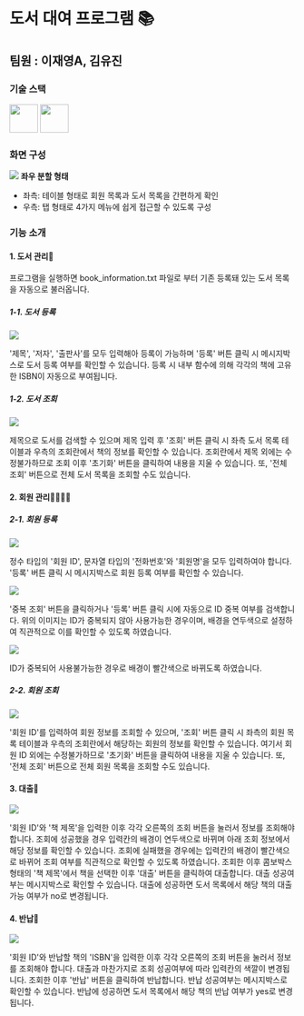 # 도서 대여 프로그램 📚
 팀원 : 이재영A, 김유진
---
### 기술 스택
<img height="50" src="https://img.shields.io/badge/c++-00599C?style-flat&logo=C++&logoColor=white"/> <img height="50" src="https://img.shields.io/badge/Qt-41CD52?style=flat&logo=Qt&logoColor=white"/> 

### 화면 구성
<img src="https://github.com/user-attachments/assets/ffef352b-309c-4f7f-92dc-c261807173eb"/>
<b>좌우 분할 형태</b>

* 좌측: 테이블 형태로 회원 목록과 도서 목록을 간편하게 확인
* 우측: 탭 형태로 4가지 메뉴에 쉽게 접근할 수 있도록 구성

### 기능 소개

#### 1. 도서 관리📖

프로그램을 실행하면 book_information.txt 파일로 부터 기존 등록돼 있는 도서 목록을 자동으로 불러옵니다.

##### 1-1. 도서 등록
<img src="https://github.com/user-attachments/assets/233d5f45-aa00-457b-a451-08aa19f37b1a"/>

'제목', '저자', '출판사'를 모두 입력해아 등록이 가능하며 '등록' 버튼 클릭 시 메시지박스로 도서 등록 여부를 확인할 수 있습니다.
등록 시 내부 함수에 의해 각각의 책에 고유한 ISBN이 자동으로 부여됩니다.

##### 1-2. 도서 조회
<img src="https://github.com/user-attachments/assets/c4a0d7dd-7af9-4ce4-98ec-033bec5e0386"/>

제목으로 도서를 검색할 수 있으며 제목 입력 후 '조회' 버튼 클릭 시 좌측 도서 목록 테이블과 우측의 조회란에서 책의 정보를 확인할 수 있습니다. 조회란에서 제목 외에는 수정불가하므로 조회 이후 '초기화' 버튼을 클릭하여 내용을 지울 수 있습니다.
또, '전체 조회' 버튼으로 전체 도서 목록을 조회할 수도 있습니다.

#### 2. 회원 관리👨‍👩‍👧‍👦

##### 2-1. 회원 등록
<img src="https://github.com/user-attachments/assets/f8b5b6f7-2a26-4026-9f9f-db725ad22e1e"/>

정수 타입의 '회원 ID', 문자열 타입의 '전화번호'와 '회원명'을 모두 입력하여야 합니다. '등록' 버튼 클릭 시 메시지박스로 회원 등록 여부를 확인할 수 있습니다.
    
<img src="https://github.com/user-attachments/assets/417d78c8-3056-4fd9-95cf-d4157a5e37b8"/>

'중복 조회' 버튼을 클릭하거나 '등록' 버튼 클릭 시에 자동으로 ID 중복 여부를 검색합니다. 위의 이미지는 ID가 중복되지 않아 사용가능한 경우이며, 배경을 연두색으로 설정하여 직관적으로 이를 확인할 수 있도록 하였습니다.
    
<img src="https://github.com/user-attachments/assets/f9bc5ebc-435a-4c12-bda3-8b584a4ae990"/>

ID가 중복되어 사용불가능한 경우로 배경이 빨간색으로 바뀌도록 하였습니다.

##### 2-2. 회원 조회
<img src="https://github.com/user-attachments/assets/31d89fc0-d1ed-4d63-9867-ab7a23b34a12"/>

'회원 ID'를 입력하여 회원 정보를 조회할 수 있으며, '조회' 버튼 클릭 시 좌측의 회원 목록 테이블과 우측의 조회란에서 해당하는 회원의 정보를 확인할 수 있습니다. 여기서 회원 ID 외에는 수정불가하므로 '초기화' 버튼을 클릭하여 내용을 지울 수 있습니다.
또, '전체 조회' 버튼으로 전체 회원 목록을 조회할 수도 있습니다.

#### 3. 대출📗
<img src="https://github.com/user-attachments/assets/20541533-01a8-4ede-8b71-3961775543f8"/>

'회원 ID'와 '책 제목'을 입력한 이후 각각 오른쪽의 조회 버튼을 눌러서 정보를 조회해야 합니다. 조회에 성공했을 경우 입력칸의 배경이 연두색으로 바뀌며 아래 조회 정보에서 해당 정보를 확인할 수 있습니다. 조회에 실패했을 경우에는 입력칸의 배경이 빨간색으로 바뀌어 조회 여부를 직관적으로 확인할 수 있도록 하였습니다. 조회한 이후 콤보박스 형태의 '책 제목'에서 책을 선택한 이후 '대출' 버튼을 클릭하여 대출합니다. 대출 성공여부는 메시지박스로 확인할 수 있습니다. 대출에 성공하면 도서 목록에서 해당 책의 대출 가능 여부가 no로 변경됩니다.

#### 4. 반납📘
<img src="https://github.com/user-attachments/assets/1fbdc796-66b7-40e4-9c07-5fee6beff37b"/>

'회원 ID'와 반납할 책의 'ISBN'을 입력한 이후 각각 오른쪽의 조회 버튼을 눌러서 정보를 조회해야 합니다. 대출과 마찬가지로 조회 성공여부에 따라 입력칸의 색깔이 변경됩니다. 조회한 이후 '반납' 버튼을 클릭하여 반납합니다. 반납 성공여부는 메시지박스로 확인할 수 있습니다. 반납에 성공하면 도서 목록에서 해당 책의 반납 여부가 yes로 변경됩니다.
